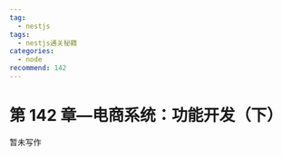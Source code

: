 ```yaml
---
tag:
  - nestjs
tags:
  - nestjs通关秘籍
categories:
  - node
recommend: 142
---
```


# 第 142 章—电商系统：功能开发（下）

暂未写作
